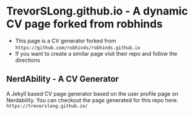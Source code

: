 # TrevorSLong.github.io - A dynamic CV page forked from robhinds
   * This page is a CV generator forked from `https://github.com/robhinds/robhinds.github.io` 
   * If you want to create a similar page visit their repo and follow the directions
   
## NerdAbility - A CV Generator
A Jekyll based CV page generator based on the user profile page on Nerdability.
You can checkout the page generated for this repo here: `https://trevorslong.github.io/`



